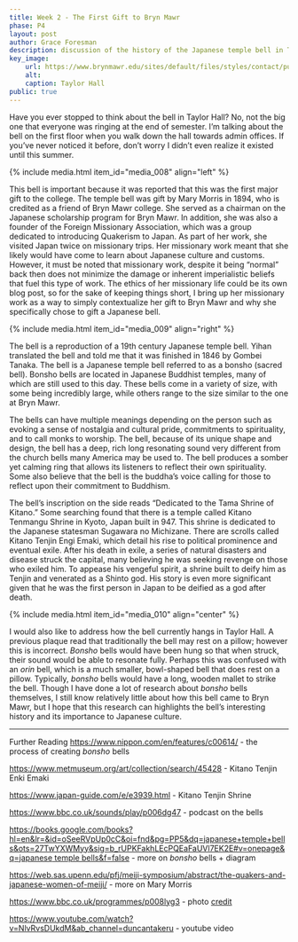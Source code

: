 ```yaml
---
title: Week 2 - The First Gift to Bryn Mawr
phase: P4
layout: post
author: Grace Foresman
description: discussion of the history of the Japanese temple bell in Taylor Hall 
key_image:
    url: https://www.brynmawr.edu/sites/default/files/styles/contact/public/migrated-files/field/intro-image/Taylor%20Hall_drone%20shot%20without%20wordmark.jpg?h=19f14c2c&itok=sheosmst
    alt: 
    caption: Taylor Hall
public: true 
---
```


Have you ever stopped to think about the bell in Taylor Hall? No, not the big one that everyone was ringing at the end of semester. I’m talking about the bell on the first floor when you walk down the hall towards admin offices. If you’ve never noticed it before, don’t worry I didn’t even realize it existed until this summer.

{% include media.html item_id="media_008" align="left" %}

This bell is important because it was reported that this was the first major gift to the college. The temple bell was gift by Mary Morris in 1894, who is credited as a friend of Bryn Mawr college. She served as a chairman on the Japanese scholarship program for Bryn Mawr. In addition, she was also a founder of the Foreign Missionary Association, which was a group dedicated to introducing Quakerism to Japan. As part of her work, she visited Japan twice on missionary trips. Her missionary work meant that she likely would have come to learn about Japanese culture and customs. However, it must be noted that missionary work, despite it being “normal” back then does not minimize the damage or inherent imperialistic beliefs that fuel this type of work. The ethics of her missionary life could be its own blog post, so for the sake of keeping things short, I bring up her missionary work as a way to simply contextualize her gift to Bryn Mawr and why she specifically chose to gift a Japanese bell.

{% include media.html item_id="media_009" align="right" %}

The bell is a reproduction of a 19th century Japanese temple bell. Yihan translated the bell and told me that it was finished in 1846 by Gombei Tanaka. The bell is a Japanese temple bell referred to as a bonsho (sacred bell). Bonsho bells are located in Japanese Buddhist temples, many of which are still used to this day. These bells come in a variety of size, with some being incredibly large, while others range to the size similar to the one at Bryn Mawr.

The bells can have multiple meanings depending on the person such as evoking a sense of nostalgia and cultural pride, commitments to spirituality, and to call monks to worship. The bell, because of its unique shape and design, the bell has a deep, rich long resonating sound very different from the church bells many America may be used to. The bell produces a somber yet calming ring that allows its listeners to reflect their own spirituality. Some also believe that the bell is the buddha’s voice calling for those to reflect upon their commitment to Buddhism.

The bell’s inscription on the side reads “Dedicated to the Tama Shrine of Kitano.” Some searching found that there is a temple called Kitano Tenmangu Shrine in Kyoto, Japan built in 947. This shrine is dedicated to the Japanese statesman Sugawara no Michizane. There are scrolls called Kitano Tenjin Engi Emaki, which detail his rise to political prominence and eventual exile.  After his death in exile, a series of natural disasters and disease struck the capital, many believing he was seeking revenge on those who exiled him. To appease his vengeful spirit, a shrine built to deify him as Tenjin and venerated as a Shinto god. His story is even more significant given that he was the first person in Japan to be deified as a god after death. 

{% include media.html item_id="media_010" align="center" %}

I would also like to address how the bell currently hangs in Taylor Hall. A previous plaque read that traditionally the bell may rest on a pillow; however this is incorrect. *Bonsho* bells would have been hung so that when struck, their sound would be able to resonate fully. Perhaps this was confused with an *orin* bell, which is a much smaller, bowl-shaped bell that does rest on a pillow. Typically, *bonsho* bells would have a long, wooden mallet to strike the bell. Though I have done a lot of research about *bonsho* bells themselves, I still know relatively little about how this bell came to Bryn Mawr, but I hope that this research can highlights the bell’s interesting history and its importance to Japanese culture.

---
Further Reading
https://www.nippon.com/en/features/c00614/ - the process of creating *bonsho* bells

https://www.metmuseum.org/art/collection/search/45428 - Kitano Tenjin Enki Emaki 

https://www.japan-guide.com/e/e3939.html - Kitano Tenjin Shrine 

https://www.bbc.co.uk/sounds/play/p006dg47 - podcast on the bells

[https://books.google.com/books?hl=en&lr=&id=oSeeRVpUp0cC&oi=fnd&pg=PP5&dq=japanese+temple+bells&ots=27TwYXWMyy&sig=b_rUPKFakhLEcPQEaFaUVl7EK2E#v=onepage&q=japanese temple bells&f=false](https://books.google.com/books?hl=en&lr=&id=oSeeRVpUp0cC&oi=fnd&pg=PP5&dq=japanese+temple+bells&ots=27TwYXWMyy&sig=b_rUPKFakhLEcPQEaFaUVl7EK2E#v=onepage&q=japanese%20temple%20bells&f=false) - more on *bonsho* bells + diagram

https://web.sas.upenn.edu/pfj/meiji-symposium/abstract/the-quakers-and-japanese-women-of-meiji/ - more on Mary Morris 

https://www.bbc.co.uk/programmes/p008lyg3 - photo [credit](https://ichef.bbci.co.uk/images/ic/1200x675/p01grdfw.jpg)

https://www.youtube.com/watch?v=NlvRvsDUkdM&ab_channel=duncantakeru - youtube video